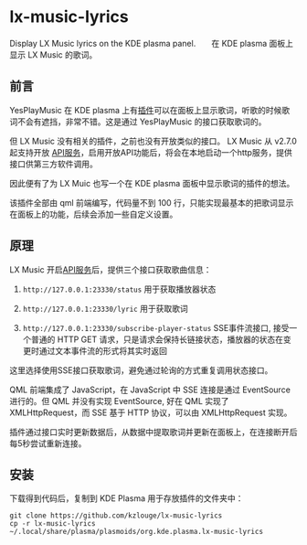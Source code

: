 # lx-music-lyrics
Display LX Music lyrics on the KDE plasma panel.      
在 KDE plasma 面板上显示 LX Music 的歌词。

## 前言

YesPlayMusic 在 KDE plasma 上有[插件](https://github.com/zsiothsu/org.kde.plasma.yesplaymusic-lyrics)可以在面板上显示歌词，听歌的时候歌词不会有遮挡，非常不错。这是通过 YesPlayMusic 的接口获取歌词的。

但 LX Music 没有相关的插件，之前也没有开放类似的接口。
LX Music 从 v2.7.0 起支持开放 [API服务](https://lxmusic.toside.cn/desktop/open-api)，启用开放API功能后，将会在本地启动一个http服务，提供接口供第三方软件调用。

因此便有了为 LX Muic 也写一个在 KDE plasma 面板中显示歌词的插件的想法。

该插件全部由 qml 前端编写，代码量不到 100 行，只能实现最基本的把歌词显示在面板上的功能，后续会添加一些自定义设置。

## 原理

LX Music 开启[API服务](https://lxmusic.toside.cn/desktop/open-api)后，提供三个接口获取歌曲信息：

1. `http://127.0.0.1:23330/status` 用于获取播放器状态

2. `http://127.0.0.1:23330/lyric` 用于获取歌词

3. `http://127.0.0.1:23330/subscribe-player-status` SSE事件流接口, 接受一个普通的 HTTP GET 请求，只是请求会保持长链接状态，播放器的状态在变更时通过文本事件流的形式将其实时返回

这里选择使用SSE接口获取歌词，避免通过轮询的方式重复调用状态接口。

QML 前端集成了 JavaScript，在 JavaScript 中 SSE 连接是通过 EventSource 进行的。但 QML 并没有实现 EventSource, 好在 QML 实现了 XMLHttpRequest，而 SSE 基于 HTTP 协议，可以由 XMLHttpRequest 实现。

插件通过接口实时更新数据后，从数据中提取歌词并更新在面板上，在连接断开后每5秒尝试重新连接。

## 安装

下载得到代码后，复制到 KDE Plasma 用于存放插件的文件夹中：

```shell
git clone https://github.com/kzlouge/lx-music-lyrics
cp -r lx-music-lyrics ~/.local/share/plasma/plasmoids/org.kde.plasma.lx-music-lyrics
```
